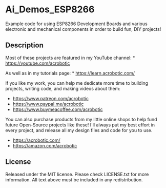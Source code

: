 # Ai_Demos_ESP8266

Example code for using ESP8266 Development Boards and various electronic and mechanical components in order to build fun, DIY projects!

## Description

Most of these projects are featured in my YouTube channel:
    * https://youtube.com/acrobotic

As well as in my tutorials page:
    * https://learn.acrobotic.com/

If you like my work, you can help me dedicate more time to building projects, 
writing code, and making videos about them:
   * https://www.patreon.com/acrobotic
   * https://www.paypal.me/acrobotic
   * https://www.buymeacoffee.com/acrobotic

You can also purchase products from my little online shops to help fund future 
Open-Source projects like these! I'll always put my best effort in every project, 
and release all my design files and code for you to use. 

   * https://acrobotic.com/
   * https://amazon.com/acrobotic

## License

Released under the MIT license. Please check LICENSE.txt for more information. 
All text above must be included in any redistribution.
